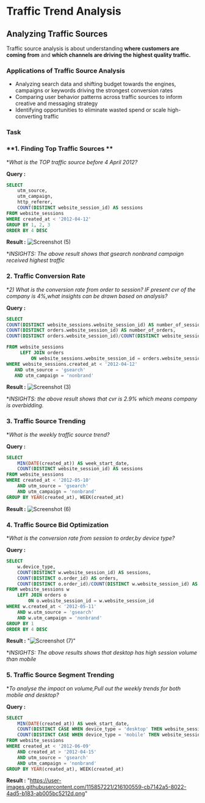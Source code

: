 
# Traffic Trend Analysis

## Analyzing Traffic Sources
Traffic source analysis is about understanding **where customers are coming from** and **which channels are driving the highest quality traffic.**

### **Applications of Traffic Source Analysis**
- Analyzing search data and shifting budget towards the engines, campaigns or keywords driving the strongest conversion rates
- Comparing user behavior patterns across traffic sources to inform creative and messaging strategy
- Identifying opportunities to eliminate wasted spend or scale high-converting traffic
### **Task**
### **1. Finding Top Traffic Sources **
**What is the TOP traffic source before 4 April 2012?*


**Query :**
```sql
SELECT 
	utm_source,
	utm_campaign,
	http_referer,
	COUNT(DISTINCT website_session_id) AS sessions
FROM website_sessions
WHERE created_at < '2012-04-12'
GROUP BY 1, 2, 3
ORDER BY 4 DESC
```

**Result :**
![Screenshot (5)](https://github.com/anjali971611/E-commerce_Data_Analysis/assets/150220050/f4d364d6-1317-42c4-8221-cbce804fbbfe)

**INSIGHTS: The above result shows that gsearch nonbrand campaign received highest traffic*

  ### **2. Traffic Conversion Rate**
  **2) What is the conversion rate from order to session? IF present cvr of the company is 4%,what insights can be drawn based on analysis?*


**Query :**
```sql
SELECT 
COUNT(DISTINCT website_sessions.website_session_id) AS number_of_sessions,
COUNT(DISTINCT orders.website_session_id) AS number_of_orders,
COUNT(DISTINCT orders.website_session_id)/COUNT(DISTINCT website_sessions.website_session_id) AS conversion_rate

FROM website_sessions
     LEFT JOIN orders
         ON website_sessions.website_session_id = orders.website_session_id
WHERE website_sessions.created_at < '2012-04-12'
   AND utm_source = 'gsearch'
   AND utm_campaign = 'nonbrand'
```

**Result :**
![Screenshot (3)](https://github.com/anjali971611/E-commerce_Data_Analysis/assets/150220050/0fdbfba9-4a58-47d3-a724-873ec2c8589f)

**INSIGHTS: the above result shows that cvr is 2.9% which means company is overbidding.*

### **3. Traffic Source Trending**
**What is the weekly traffic source trend?*


**Query :**
```sql
SELECT
	MIN(DATE(created_at)) AS week_start_date,
	COUNT(DISTINCT website_session_id) AS sessions
FROM website_sessions 
WHERE created_at < '2012-05-10'
	AND utm_source = 'gsearch'
	AND utm_campaign = 'nonbrand'
GROUP BY YEAR(created_at), WEEK(created_at)
```

**Result :**
![Screenshot (6)](https://github.com/anjali971611/E-commerce_Data_Analysis/assets/150220050/5cf2c1d9-e1a8-4aba-934b-2fdcd27d69de)

### **4. Traffic Source Bid Optimization**
**What is the conversion rate from session to order,by device type?*


**Query :**
```sql
SELECT
	w.device_type,
	COUNT(DISTINCT w.website_session_id) AS sessions,
	COUNT(DISTINCT o.order_id) AS orders,
	COUNT(DISTINCT o.order_id)/COUNT(DISTINCT w.website_session_id) AS session_to_order_CVR
FROM website_sessions w
	LEFT JOIN orders o
		ON o.website_session_id = w.website_session_id
WHERE w.created_at < '2012-05-11'
	AND w.utm_source = 'gsearch'
	AND w.utm_campaign = 'nonbrand'
GROUP BY 1
ORDER BY 4 DESC
```

**Result :**
"![Screenshot (7)](https://github.com/anjali971611/E-commerce_Data_Analysis/assets/150220050/b3a8ad48-9798-4202-a527-f8ed9860a948)"

**INSIGHTS: The above results shows that desktop has high session volume than mobile*

### **5. Traffic Source Segment Trending**
**To analyse the impact on volume,Pull out the weekly trends for both mobile and desktop?*

**Query :**
```sql
SELECT
	MIN(DATE(created_at)) AS week_start_date,
	COUNT(DISTINCT CASE WHEN device_type = 'desktop' THEN website_session_id ELSE NULL END) AS dtop_session,
	COUNT(DISTINCT CASE WHEN device_type = 'mobile' THEN website_session_id ELSE NULL END) AS mob_session
FROM website_sessions
WHERE created_at < '2012-06-09'
	AND created_at > '2012-04-15'
	AND utm_source = 'gsearch'
	AND utm_campaign = 'nonbrand'
GROUP BY YEAR(created_at), WEEK(created_at)
```

**Result :**
"https://user-images.githubusercontent.com/115857221/216100559-cb7142a5-8022-4ad5-b183-ab005bc5212d.png"




  

